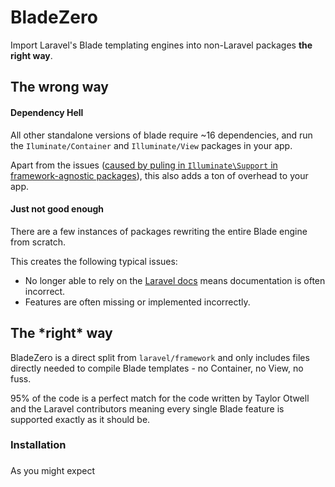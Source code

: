 # BladeZero

Import Laravel's Blade templating engines into non-Laravel packages **the right way**.


## The wrong way

#### Dependency Hell
All other standalone versions of blade require ~16 dependencies, and run the `Iluminate/Container` and `Illuminate/View` packages in your app.
 
Apart from the issues ([caused by puling in `Illuminate\Support` in framework-agnostic packages](https://mattallan.org/posts/dont-use-illuminate-support/)), this also adds a ton of overhead to your app.

#### Just not good enough
There are a few instances of packages rewriting the entire Blade engine from scratch.

This creates the following typical issues:

* No longer able to rely on the [Laravel docs](https://laravel.com/docs/6.x/blade) means documentation is often incorrect.
* Features are often missing or implemented incorrectly.


## The \*right\* way

BladeZero is a direct split from `laravel/framework` and only includes files directly needed to compile Blade templates - no Container, no View, no fuss.

95% of the code is a perfect match for the code written by Taylor Otwell and the Laravel contributors meaning every single Blade feature is supported exactly as it should be.



### Installation

###
As you might expect